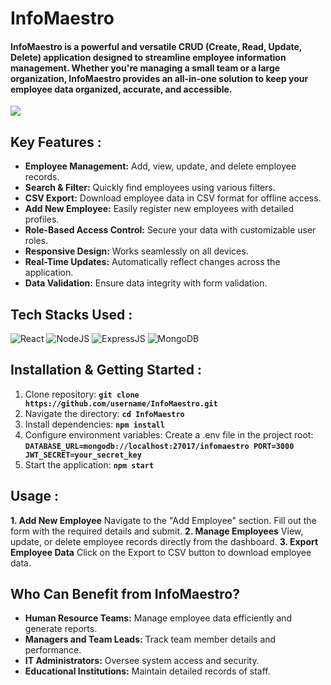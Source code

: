# InfoMaestro

#### InfoMaestro is a powerful and versatile CRUD (Create, Read, Update, Delete) application designed to streamline employee information management. Whether you're managing a small team or a large organization, InfoMaestro provides an all-in-one solution to keep your employee data organized, accurate, and accessible.

<img src="(https://github.com/user-attachments/assets/0f6c7f51-96a5-4ef4-86c8-31af513e50fd)" />

## **Key Features** :
- **Employee Management:** Add, view, update, and delete employee records.
- **Search & Filter:** Quickly find employees using various filters.
- **CSV Export:** Download employee data in CSV format for offline access.
- **Add New Employee:** Easily register new employees with detailed profiles.
- **Role-Based Access Control:** Secure your data with customizable user roles.
- **Responsive Design:** Works seamlessly on all devices.
- **Real-Time Updates:** Automatically reflect changes across the application.
- **Data Validation:** Ensure data integrity with form validation.

## Tech Stacks Used :

![React](https://img.shields.io/badge/react-%2320232a.svg?style=for-the-badge&logo=react&logoColor=%2361DAFB)
![NodeJS](https://img.shields.io/badge/node.js-6DA55F?style=for-the-badge&logo=node.js&logoColor=white)
![ExpressJS](https://skillicons.dev/icons?i=express)
![MongoDB](https://skillicons.dev/icons?i=mongodb)

## **Installation & Getting Started** :

1. Clone repository: **`git clone https://github.com/username/InfoMaestro.git`**
2. Navigate the directory: **`cd InfoMaestro`**
3. Install dependencies: **`npm install`**
4. Configure environment variables: Create a .env file in the project root: **`DATABASE_URL=mongodb://localhost:27017/infomaestro
PORT=3000
JWT_SECRET=your_secret_key`**
5. Start the application: **`npm start`**

## **Usage** :

**1. Add New Employee**
Navigate to the "Add Employee" section.
Fill out the form with the required details and submit.
**2. Manage Employees**
View, update, or delete employee records directly from the dashboard.
**3. Export Employee Data**
Click on the Export to CSV button to download employee data.

## **Who Can Benefit from InfoMaestro?**

- **Human Resource Teams:** Manage employee data efficiently and generate reports.
- **Managers and Team Leads:** Track team member details and performance.
- **IT Administrators:** Oversee system access and security.
- **Educational Institutions:** Maintain detailed records of staff.



